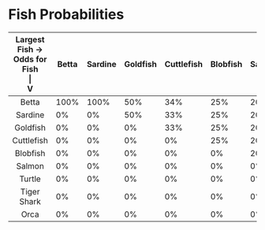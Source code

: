 # Fish Probabilities
| Largest Fish -><br>Odds for Fish<br>\|<br>V | Betta | Sardine | Goldfish | Cuttlefish | Blobfish | Salmon | Turtle | Tiger Shark | Orca |
|:-------------------------------------------:|-------|---------|----------|------------|----------|--------|--------|-------------|------|
| Betta                                       | 100%  | 100%    | 50%      | 34%        | 25%      | 20%    | 10%    | 10%         | 5%   |
| Sardine                                     | 0%    | 0%      | 50%      | 33%        | 25%      | 20%    | 20%    | 10%         | 10%  |
| Goldfish                                    | 0%    | 0%      | 0%       | 33%        | 25%      | 20%    | 20%    | 15%         | 10%  |
| Cuttlefish                                  | 0%    | 0%      | 0%       | 0%         | 25%      | 20%    | 20%    | 25%         | 15%  |
| Blobfish                                    | 0%    | 0%      | 0%       | 0%         | 0%       | 20%    | 20%    | 20%         | 20%  |
| Salmon                                      | 0%    | 0%      | 0%       | 0%         | 0%       | 0%     | 10%    | 20%         | 20%  |
| Turtle                                      | 0%    | 0%      | 0%       | 0%         | 0%       | 0%     | 0%     | 10%         | 10%  |
| Tiger Shark                                 | 0%    | 0%      | 0%       | 0%         | 0%       | 0%     | 0%     | 0%          | 10%  |
| Orca                                        | 0%    | 0%      | 0%       | 0%         | 0%       | 0%     | 0%     | 0%          | 0%   |
